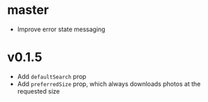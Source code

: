 # master

- Improve error state messaging

# v0.1.5

- Add `defaultSearch` prop
- Add `preferredSize` prop, which always downloads photos at the requested size
